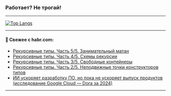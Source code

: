 ### Работает? Не трогай!

---
<!--
#### 🛠️ Technical stack:

![Java](https://img.shields.io/badge/Java-informational?logo=Oracle&style=flat&logoColor=white&color=FF4500)
![Kotlin](https://img.shields.io/badge/Kotlin-informational?logo=Kotlin&style=flat&logoColor=white&color=774D97)
![TS](https://img.shields.io/badge/TypeScript-informational?logo=typeScript&style=flat&logoColor=black&color=017acc)
![Python](https://img.shields.io/badge/Python-informational?logo=Python&style=flat&logoColor=black&color=ffdd54) <br>
![Spring](https://img.shields.io/badge/Spring-informational?logo=Spring&style=flat&logoColor=white&color=6DB33F) 
![SpringBoot](https://img.shields.io/badge/SpringBoot-informational?logo=SpringBoot&style=flat&logoColor=white&color=6DB33F)
![Nest](https://img.shields.io/badge/NestJS-informational?logo=NestJS&style=flat&logoColor=white&color=E0234E) 
![NodeJS](https://img.shields.io/badge/NodeJS-informational?logo=node.js&style=flat&logoColor=white&color=70A760)<br>
![PostgreSQL](https://img.shields.io/badge/PostgreSQL-informational?logo=PostgreSQL&style=flat&logoColor=white&color=DAA520)
![MongoDB](https://img.shields.io/badge/MongoDB-informational?logo=MongoDB&style=flat&logoColor=white&color=870000)
![Apache](https://img.shields.io/badge/Apache-informational?logo=apache&style=flat&logoColor=white&color=f74e28)

___ 
-->

<!--- #### 🛠️ : --->

[![Top Langs](https://github-readme-stats-82jvfl3w3-advtsettinggmailcoms-projects.vercel.app/api/top-langs/?username=zloylis&langs_count=10&hide_title=true&title_color=e6edf3&size_weight=0.5&count_weight=0.5&layout=compact&hide_progress=true&hide_border=true&theme=dracula)](https://github.com/zloylis)

<!---


####  :octocat:&nbsp;&nbsp; Статистика:

![GitHub stats](https://github-readme-stats-u2qms2cxw-advtsettinggmailcoms-projects.vercel.app/api?username=zloylis&show_icons=true&hide_border=true&theme=dracula&title_color=e6edf3&include_all_commits=true&count_private=true&hide_rank=false&hide_title=true&rank_icon=github)
-->
---

#### 💬 Свежее с habr.com:

<!-- BLOG-POST-LIST:START -->
- [Рекурсивные типы. Часть 5/5. Занимательный матан](https://habr.com/ru/articles/863376/?utm_source=habrahabr&utm_medium=rss&utm_campaign=863376)
- [Рекурсивные типы. Часть 4/5. Схемы рекурсии](https://habr.com/ru/articles/863362/?utm_source=habrahabr&utm_medium=rss&utm_campaign=863362)
- [Рекурсивные типы. Часть 3/5. Свободные контейнеры](https://habr.com/ru/articles/863334/?utm_source=habrahabr&utm_medium=rss&utm_campaign=863334)
- [Рекурсивные типы. Часть 2/5. Неподвижные точки конструкторов типов](https://habr.com/ru/articles/863324/?utm_source=habrahabr&utm_medium=rss&utm_campaign=863324)
- [ИИ ускоряет разработку ПО, но пока не ускоряет выпуск продуктов &lpar;исследование Google Cloud — Dora за 2024&rpar;](https://habr.com/ru/companies/lanit/articles/863848/?utm_source=habrahabr&utm_medium=rss&utm_campaign=863848)
<!-- BLOG-POST-LIST:END -->

---
